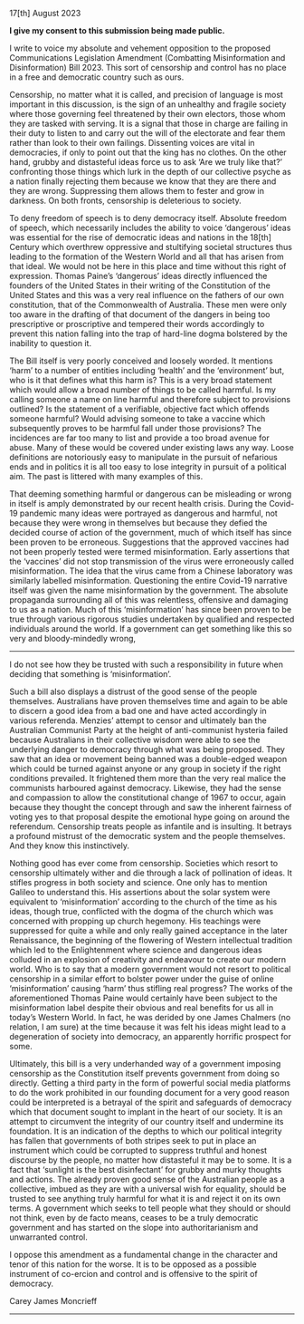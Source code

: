 17[th] August 2023

**I give my consent to this submission being made public.**

I write to voice my absolute and vehement opposition to the proposed Communications Legislation
Amendment (Combatting Misinformation and Disinformation) Bill 2023. This sort of censorship
and control has no place in a free and democratic country such as ours.

Censorship, no matter what it is called, and precision of language is most important in this
discussion, is the sign of an unhealthy and fragile society where those governing feel threatened by
their own electors, those whom they are tasked with serving. It is a signal that those in charge are
failing in their duty to listen to and carry out the will of the electorate and fear them rather than look
to their own failings. Dissenting voices are vital in democracies, if only to point out that the king
has no clothes. On the other hand, grubby and distasteful ideas force us to ask ‘Are we truly like
that?’ confronting those things which lurk in the depth of our collective psyche as a nation finally
rejecting them because we know that they are there and they are wrong. Suppressing them allows
them to fester and grow in darkness. On both fronts, censorship is deleterious to society.

To deny freedom of speech is to deny democracy itself. Absolute freedom of speech, which
necessarily includes the ability to voice ‘dangerous’ ideas was essential for the rise of democratic
ideas and nations in the 18[th] Century which overthrew oppressive and stultifying societal structures
thus leading to the formation of the Western World and all that has arisen from that ideal. We
would not be here in this place and time without this right of expression. Thomas Paine’s
‘dangerous’ ideas directly influenced the founders of the United States in their writing of the
Constitution of the United States and this was a very real influence on the fathers of our own
constitution, that of the Commonwealth of Australia. These men were only too aware in the drafting
of that document of the dangers in being too prescriptive or proscriptive and tempered their words
accordingly to prevent this nation falling into the trap of hard-line dogma bolstered by the inability
to question it.

The Bill itself is very poorly conceived and loosely worded. It mentions ‘harm’ to a number of
entities including ‘health’ and the ‘environment’ but, who is it that defines what this harm is? This
is a very broad statement which would allow a broad number of things to be called harmful. Is my
calling someone a name on line harmful and therefore subject to provisions outlined? Is the
statement of a verifiable, objective fact which offends someone harmful? Would advising someone
to take a vaccine which subsequently proves to be harmful fall under those provisions? The
incidences are far too many to list and provide a too broad avenue for abuse. Many of these would
be covered under existing laws any way. Loose definitions are notoriously easy to manipulate in the
pursuit of nefarious ends and in politics it is all too easy to lose integrity in pursuit of a political aim.
The past is littered with many examples of this.

That deeming something harmful or dangerous can be misleading or wrong in itself is amply
demonstrated by our recent health crisis. During the Covid-19 pandemic many ideas were portrayed
as dangerous and harmful, not because they were wrong in themselves but because they defied the
decided course of action of the government, much of which itself has since been proven to be
erroneous. Suggestions that the approved vaccines had not been properly tested were termed
misinformation. Early assertions that the ‘vaccines’ did not stop transmission of the virus were
erroneously called misinformation. The idea that the virus came from a Chinese laboratory was
similarly labelled misinformation. Questioning the entire Covid-19 narrative itself was given the
name misinformation by the government. The absolute propaganda surrounding all of this was
relentless, offensive and damaging to us as a nation. Much of this ‘misinformation’ has since been
proven to be true through various rigorous studies undertaken by qualified and respected individuals
around the world. If a government can get something like this so very and bloody-mindedly wrong,


-----

I do not see how they be trusted with such a responsibility in future when deciding that something is
‘misinformation’.

Such a bill also displays a distrust of the good sense of the people themselves. Australians have
proven themselves time and again to be able to discern a good idea from a bad one and have acted
accordingly in various referenda. Menzies’ attempt to censor and ultimately ban the Australian
Communist Party at the height of anti-communist hysteria failed because Australians in their
collective wisdom were able to see the underlying danger to democracy through what was being
proposed. They saw that an idea or movement being banned was a double-edged weapon which
could be turned against anyone or any group in society if the right conditions prevailed. It
frightened them more than the very real malice the communists harboured against democracy.
Likewise, they had the sense and compassion to allow the constitutional change of 1967 to occur,
again because they thought the concept through and saw the inherent fairness of voting yes to that
proposal despite the emotional hype going on around the referendum. Censorship treats people as
infantile and is insulting. It betrays a profound mistrust of the democratic system and the people
themselves. And they know this instinctively.

Nothing good has ever come from censorship. Societies which resort to censorship ultimately
wither and die through a lack of pollination of ideas. It stifles progress in both society and science.
One only has to mention Galileo to understand this. His assertions about the solar system were
equivalent to ‘misinformation’ according to the church of the time as his ideas, though true,
conflicted with the dogma of the church which was concerned with propping up church hegemony.
His teachings were suppressed for quite a while and only really gained acceptance in the later
Renaissance, the beginning of the flowering of Western intellectual tradition which led to the
Enlightenment where science and dangerous ideas colluded in an explosion of creativity and
endeavour to create our modern world. Who is to say that a modern government would not resort to
political censorship in a similar effort to bolster power under the guise of online ‘misinformation’
causing ‘harm’ thus stifling real progress? The works of the aforementioned Thomas Paine would
certainly have been subject to the misinformation label despite their obvious and real benefits for us
all in today’s Western World. In fact, he was derided by one James Chalmers (no relation, I am sure)
at the time because it was felt his ideas might lead to a degeneration of society into democracy, an
apparently horrific prospect for some.

Ultimately, this bill is a very underhanded way of a government imposing censorship as the
Constitution itself prevents government from doing so directly. Getting a third party in the form of
powerful social media platforms to do the work prohibited in our founding document for a very
good reason could be interpreted is a betrayal of the spirit and safeguards of democracy which that
document sought to implant in the heart of our society. It is an attempt to circumvent the integrity of
our country itself and undermine its foundation. It is an indication of the depths to which our
political integrity has fallen that governments of both stripes seek to put in place an instrument
which could be corrupted to suppress truthful and honest discourse by the people, no matter how
distasteful it may be to some. It is a fact that ‘sunlight is the best disinfectant’ for grubby and murky
thoughts and actions. The already proven good sense of the Australian people as a collective,
imbued as they are with a universal wish for equality, should be trusted to see anything truly
harmful for what it is and reject it on its own terms. A government which seeks to tell people what
they should or should not think, even by de facto means, ceases to be a truly democratic
government and has started on the slope into authoritarianism and unwarranted control.

I oppose this amendment as a fundamental change in the character and tenor of this nation for the
worse. It is to be opposed as a possible instrument of co-ercion and control and is offensive to the
spirit of democracy.

Carey James Moncrieff


-----

